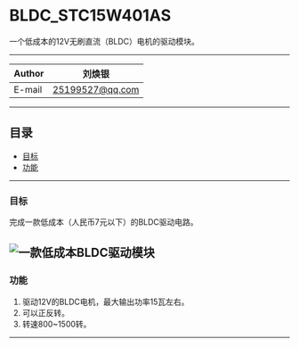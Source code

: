 BLDC_STC15W401AS
===========================
一个低成本的12V无刷直流（BLDC）电机的驱动模块。

------

|Author|刘焕银|
|---|---
|E-mail|25199527@qq.com

------

## 目录
* [目标](#目标)
* [功能](#功能)

------

### 目标
完成一款低成本（人民币7元以下）的BLDC驱动电路。  

![](https://github.com/oshwcom/BLDC_STC15W401/blob/master/KiCAD/BLDC_STC15W401AS.png "一款低成本BLDC驱动模块")
------

### 功能
1. 驱动12V的BLDC电机，最大输出功率15瓦左右。
2. 可以正反转。
3. 转速800~1500转。

------